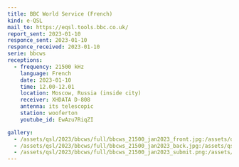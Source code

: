 ```yaml
---
title: BBC World Service (French)
kind: e-QSL
mail_to: https://eqsl.tools.bbc.co.uk/
report_sent: 2023-01-10
responce_sent: 2023-01-10
responce_received: 2023-01-10
serie: bbcws
receptions:
  - frequency: 21500 kHz
    language: French
    date: 2023-01-10
    time: 12.00-12.01
    location: Moscow, Russia (inside city)
    receiver: XHDATA D-808
    antenna: its telescopic
    station: wooferton
    youtube_id: EwAzu7RiqZI

gallery:
  - /assets/qsl/2023/bbcws/full/bbcws_21500_jan2023_front.jpg:/assets/qsl/2023/bbcws/small/bbcws_21500_jan2023_front.jpg
  - /assets/qsl/2023/bbcws/full/bbcws_21500_jan2023_back.jpg:/assets/qsl/2023/bbcws/small/bbcws_21500_jan2023_back.jpg
  - /assets/qsl/2023/bbcws/full/bbcws_21500_jan2023_submit.png:/assets/qsl/2023/bbcws/small/bbcws_21500_jan2023_submit.png
---
```


